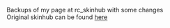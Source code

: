 Backups of my page at rc_skinhub with some changes<br>
Original skinhub can be found <a href="https://github.com/ryancranie/skinhub/blob/tyfh/player/bossgodora/bossgodora.md">here</a>
